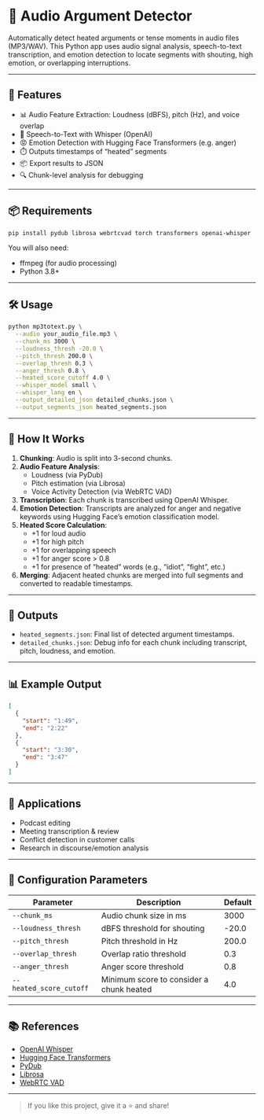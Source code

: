 # 🎷 Audio Argument Detector

Automatically detect heated arguments or tense moments in audio files (MP3/WAV). This Python app uses audio signal analysis, speech-to-text transcription, and emotion detection to locate segments with shouting, high emotion, or overlapping interruptions.

---

## 🚀 Features

- 📊 Audio Feature Extraction: Loudness (dBFS), pitch (Hz), and voice overlap
- 🧠 Speech-to-Text with Whisper (OpenAI)
- 😡 Emotion Detection with Hugging Face Transformers (e.g. anger)
- ⏱️ Outputs timestamps of “heated” segments
- 📦 Export results to JSON
- 🔍 Chunk-level analysis for debugging

---

## 📦 Requirements

```bash
pip install pydub librosa webrtcvad torch transformers openai-whisper
```

You will also need:
- ffmpeg (for audio processing)
- Python 3.8+

---

## 🛠️ Usage

```bash
python mp3totext.py \
  --audio your_audio_file.mp3 \
  --chunk_ms 3000 \
  --loudness_thresh -20.0 \
  --pitch_thresh 200.0 \
  --overlap_thresh 0.3 \
  --anger_thresh 0.8 \
  --heated_score_cutoff 4.0 \
  --whisper_model small \
  --whisper_lang en \
  --output_detailed_json detailed_chunks.json \
  --output_segments_json heated_segments.json
```

---

## 🧠 How It Works

1. **Chunking**: Audio is split into 3-second chunks.
2. **Audio Feature Analysis**:
   - Loudness (via PyDub)
   - Pitch estimation (via Librosa)
   - Voice Activity Detection (via WebRTC VAD)
3. **Transcription**: Each chunk is transcribed using OpenAI Whisper.
4. **Emotion Detection**: Transcripts are analyzed for anger and negative keywords using Hugging Face’s emotion classification model.
5. **Heated Score Calculation**:
   - +1 for loud audio
   - +1 for high pitch
   - +1 for overlapping speech
   - +1 for anger score > 0.8
   - +1 for presence of “heated” words (e.g., “idiot”, “fight”, etc.)
6. **Merging**: Adjacent heated chunks are merged into full segments and converted to readable timestamps.

---

## 📁 Outputs

- `heated_segments.json`: Final list of detected argument timestamps.
- `detailed_chunks.json`: Debug info for each chunk including transcript, pitch, loudness, and emotion.

---

## 📊 Example Output

```json
[
  {
    "start": "1:49",
    "end": "2:22"
  },
  {
    "start": "3:30",
    "end": "3:47"
  }
]
```

---

## 📌 Applications

- Podcast editing
- Meeting transcription & review
- Conflict detection in customer calls
- Research in discourse/emotion analysis

---

## 🔧 Configuration Parameters

| Parameter               | Description                              | Default       |
|------------------------|------------------------------------------|---------------|
| `--chunk_ms`           | Audio chunk size in ms                   | 3000          |
| `--loudness_thresh`    | dBFS threshold for shouting              | -20.0         |
| `--pitch_thresh`       | Pitch threshold in Hz                    | 200.0         |
| `--overlap_thresh`     | Overlap ratio threshold                  | 0.3           |
| `--anger_thresh`       | Anger score threshold                    | 0.8           |
| `--heated_score_cutoff`| Minimum score to consider a chunk heated| 4.0           |

---

## 📚 References

- [OpenAI Whisper](https://github.com/openai/whisper)
- [Hugging Face Transformers](https://huggingface.co/docs/transformers/index)
- [PyDub](https://github.com/jiaaro/pydub)
- [Librosa](https://librosa.org/)
- [WebRTC VAD](https://webrtc.org/)

---


> If you like this project, give it a ⭐ and share!
